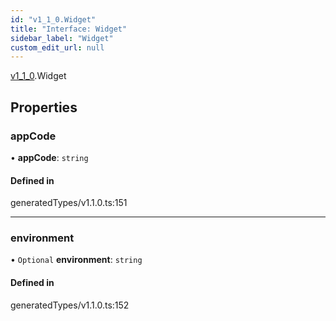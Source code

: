 ```yaml
---
id: "v1_1_0.Widget"
title: "Interface: Widget"
sidebar_label: "Widget"
custom_edit_url: null
---
```


[v1\_1\_0](../namespaces/v1_1_0.md).Widget

## Properties

### appCode

• **appCode**: `string`

#### Defined in

generatedTypes/v1.1.0.ts:151

___

### environment

• `Optional` **environment**: `string`

#### Defined in

generatedTypes/v1.1.0.ts:152
